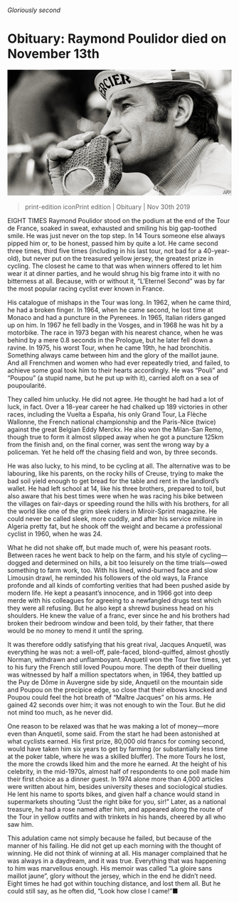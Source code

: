 ###### Gloriously second

# Obituary: Raymond Poulidor died on November 13th 

![image](images/20191130_obp501.jpg) 

> print-edition iconPrint edition | Obituary | Nov 30th 2019 

EIGHT TIMES Raymond Poulidor stood on the podium at the end of the Tour de France, soaked in sweat, exhausted and smiling his big gap-toothed smile. He was just never on the top step. In 14 Tours someone else always pipped him or, to be honest, passed him by quite a lot. He came second three times, third five times (including in his last tour, not bad for a 40-year-old), but never put on the treasured yellow jersey, the greatest prize in cycling. The closest he came to that was when winners offered to let him wear it at dinner parties, and he would shrug his big frame into it with no bitterness at all. Because, with or without it, “L’Eternel Second” was by far the most popular racing cyclist ever known in France. 

His catalogue of mishaps in the Tour was long. In 1962, when he came third, he had a broken finger. In 1964, when he came second, he lost time at Monaco and had a puncture in the Pyrenees. In 1965, Italian riders ganged up on him. In 1967 he fell badly in the Vosges, and in 1968 he was hit by a motorbike. The race in 1973 began with his nearest chance, when he was behind by a mere 0.8 seconds in the Prologue, but he later fell down a ravine. In 1975, his worst Tour, when he came 19th, he had bronchitis. Something always came between him and the glory of the maillot jaune. And all Frenchmen and women who had ever repeatedly tried, and failed, to achieve some goal took him to their hearts accordingly. He was “Pouli” and “Poupou” (a stupid name, but he put up with it), carried aloft on a sea of poupoularité. 

They called him unlucky. He did not agree. He thought he had had a lot of luck, in fact. Over a 18-year career he had chalked up 189 victories in other races, including the Vuelta a España, his only Grand Tour, La Flèche Wallonne, the French national championship and the Paris-Nice (twice) against the great Belgian Eddy Merckx. He also won the Milan-San Remo, though true to form it almost slipped away when he got a puncture 125km from the finish and, on the final corner, was sent the wrong way by a policeman. Yet he held off the chasing field and won, by three seconds. 

He was also lucky, to his mind, to be cycling at all. The alternative was to be labouring, like his parents, on the rocky hills of Creuse, trying to make the bad soil yield enough to get bread for the table and rent in the landlord’s wallet. He had left school at 14, like his three brothers, prepared to toil, but also aware that his best times were when he was racing his bike between the villages on fair-days or speeding round the hills with his brothers, for all the world like one of the grim sleek riders in Miroir-Sprint magazine. He could never be called sleek, more cuddly, and after his service militaire in Algeria pretty fat, but he shook off the weight and became a professional cyclist in 1960, when he was 24. 

What he did not shake off, but made much of, were his peasant roots. Between races he went back to help on the farm, and his style of cycling—dogged and determined on hills, a bit too leisurely on the time trials—owed something to farm work, too. With his lined, wind-burned face and slow Limousin drawl, he reminded his followers of the old ways, la France profonde and all kinds of comforting verities that had been pushed aside by modern life. He kept a peasant’s innocence, and in 1966 got into deep merde with his colleagues for agreeing to a newfangled drugs test which they were all refusing. But he also kept a shrewd business head on his shoulders. He knew the value of a franc, ever since he and his brothers had broken their bedroom window and been told, by their father, that there would be no money to mend it until the spring. 

It was therefore oddly satisfying that his great rival, Jacques Anquetil, was everything he was not: a well-off, pale-faced, blond-quiffed, almost ghostly Norman, withdrawn and unflamboyant. Anquetil won the Tour five times, yet to his fury the French still loved Poupou more. The depth of their duelling was witnessed by half a million spectators when, in 1964, they battled up the Puy de Dôme in Auvergne side by side, Anquetil on the mountain side and Poupou on the precipice edge, so close that their elbows knocked and Poupou could feel the hot breath of “Maître Jacques” on his arms. He gained 42 seconds over him; it was not enough to win the Tour. But he did not mind too much, as he never did. 

One reason to be relaxed was that he was making a lot of money—more even than Anquetil, some said. From the start he had been astonished at what cyclists earned. His first prize, 80,000 old francs for coming second, would have taken him six years to get by farming (or substantially less time at the poker table, where he was a skilled bluffer). The more Tours he lost, the more the crowds liked him and the more he earned. At the height of his celebrity, in the mid-1970s, almost half of respondents to one poll made him their first choice as a dinner guest. In 1974 alone more than 4,000 articles were written about him, besides university theses and sociological studies. He lent his name to sports bikes, and given half a chance would stand in supermarkets shouting “Just the right bike for you, sir!” Later, as a national treasure, he had a rose named after him, and appeared along the route of the Tour in yellow outfits and with trinkets in his hands, cheered by all who saw him. 

This adulation came not simply because he failed, but because of the manner of his failing. He did not get up each morning with the thought of winning. He did not think of winning at all. His manager complained that he was always in a daydream, and it was true. Everything that was happening to him was marvellous enough. His memoir was called “La gloire sans maillot jaune”, glory without the jersey, which in the end he didn’t need. Eight times he had got within touching distance, and lost them all. But he could still say, as he often did, “Look how close I came!”■ 

